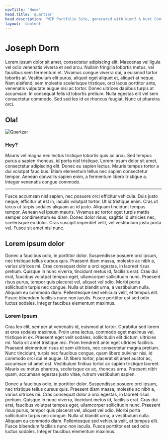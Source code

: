 ```yaml
---
navTitle: 'Home'
head.title: 'quartzar'
head.description: 'WIP Portfolio Site, generated with Nuxt3 & Nuxt Content V2, by Joseph Dorn'
layout: 'content'
---
```


# Joseph Dorn

Lorem ipsum dolor sit amet, consectetur adipiscing elit. Maecenas vel ligula vel odio venenatis viverra et sed arcu. Nullam fringilla lobortis metus, vel faucibus sem fermentum et. Vivamus congue viverra dui, a euismod tortor lobortis at. Vestibulum elit purus, aliquet eget aliquet et, aliquet at neque. Nam eleifend, sem molestie scelerisque tristique, orci lacus porttitor ante, venenatis vulputate augue nisi ac tortor. Donec ultrices dapibus turpis at accumsan. In consequat felis id lobortis pretium. Nulla egestas elit vel sem consectetur commodo. Sed sed leo id ex rhoncus feugiat. Nunc ut pharetra orci.

## Ola!

![Quartzar](https://i1.lensdump.com/i/tdqUlH.gif)

### Hey?

Mauris vel magna nec lectus tristique lobortis quis ac arcu. Sed tempus purus a sapien rhoncus, id porta nisl tristique. Lorem ipsum dolor sit amet, consectetur adipiscing elit. Donec eu sapien lectus. Mauris tempus tortor a dui volutpat faucibus. Etiam elementum tellus nec sapien consectetur tempor. Aenean convallis sapien enim, a fermentum libero tristique a. Integer venenatis congue commodo.

---

Fusce accumsan nisl sapien, nec posuere orci efficitur vehicula. Duis justo neque, efficitur ut est in, iaculis volutpat tortor. Ut id tristique enim. Cras ut lacus ut turpis sodales aliquam ac id justo. Aliquam tincidunt tempus tempor. Aenean vel ipsum mauris. Vivamus ac tortor eget turpis mattis semper condimentum eu diam. Donec dolor risus, sagittis id ultricies nec, scelerisque eu dolor. Cras suscipit imperdiet velit, vel vestibulum justo porta vel. Fusce sit amet nisi nunc.

## Lorem ipsum dolor

Donec a faucibus odio, in porttitor dolor. Suspendisse posuere orci ipsum, nec tristique tellus cursus quis. Praesent diam massa, molestie ac nibh a, varius ultrices mi. Cras consequat dolor a orci egestas, in laoreet risus pretium. Quisque in nunc viverra, tincidunt metus id, facilisis erat. Cras dui erat, faucibus volutpat tempus eget, ullamcorper sollicitudin nunc. Praesent risus purus, tempor quis placerat vel, aliquet vel odio. Morbi porta sollicitudin turpis nec congue. Nulla ut blandit urna, a vestibulum nulla. Aliquam eu commodo diam. Pellentesque sed vehicula velit, et tempus elit. Fusce bibendum facilisis nunc non iaculis. Fusce porttitor est sed odio luctus sodales. Integer faucibus elementum maximus.

### Lorem Ipsum

Cras leo elit, semper at venenatis id, euismod at tortor. Curabitur sed lorem at eros sodales maximus. Proin urna lectus, commodo eget maximus vel, tristique in ex. Praesent eget velit sodales, sollicitudin elit dictum, ultricies mi. Nulla sit amet tristique nisi. Proin hendrerit ante eget ultrices facilisis. Praesent elementum risus et sem ultrices, nec consectetur magna pretium. Nunc tincidunt, turpis nec faucibus congue, quam libero pulvinar nisi, id commodo orci dui et augue. Ut libero tortor, placerat sit amet auctor ac, accumsan sit amet est. Vestibulum finibus tortor ac sapien tristique laoreet. Mauris eu metus pharetra, scelerisque ex ac, rhoncus urna. Praesent nibh quam, accumsan egestas justo vitae, rutrum vestibulum sapien. 

Donec a faucibus odio, in porttitor dolor. Suspendisse posuere orci ipsum, nec tristique tellus cursus quis. Praesent diam massa, molestie ac nibh a, varius ultrices mi. Cras consequat dolor a orci egestas, in laoreet risus pretium. Quisque in nunc viverra, tincidunt metus id, facilisis erat. Cras dui erat, faucibus volutpat tempus eget, ullamcorper sollicitudin nunc. Praesent risus purus, tempor quis placerat vel, aliquet vel odio. Morbi porta sollicitudin turpis nec congue. Nulla ut blandit urna, a vestibulum nulla. Aliquam eu commodo diam. Pellentesque sed vehicula velit, et tempus elit. Fusce bibendum facilisis nunc non iaculis. Fusce porttitor est sed odio luctus sodales. Integer faucibus elementum maximus.
